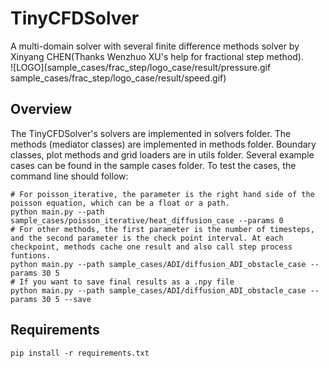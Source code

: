 ﻿# TinyCFDSolver
A multi-domain solver with several finite difference methods solver by Xinyang CHEN(Thanks Wenzhuo XU's help for fractional step method).  
![LOGO](sample_cases/frac_step/logo_case/result/pressure.gif sample_cases/frac_step/logo_case/result/speed.gif)
## Overview
The TinyCFDSolver's solvers are implemented in solvers folder. The methods (mediator classes) are implemented in methods folder. Boundary classes, plot methods and grid loaders are in utils folder. Several example cases can be found in the sample cases folder. To test the cases, the command line should follow:
```shell
# For poisson_iterative, the parameter is the right hand side of the poisson equation, which can be a float or a path.
python main.py --path sample_cases/poisson_iterative/heat_diffusion_case --params 0
# For other methods, the first parameter is the number of timesteps, and the second parameter is the check point interval. At each checkpoint, methods cache one result and also call step process funtions. 
python main.py --path sample_cases/ADI/diffusion_ADI_obstacle_case --params 30 5
# If you want to save final results as a .npy file
python main.py --path sample_cases/ADI/diffusion_ADI_obstacle_case --params 30 5 --save
```
## Requirements
```shell
pip install -r requirements.txt
```
